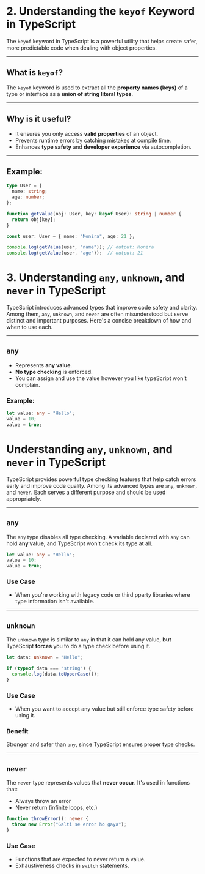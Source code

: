# 2. Understanding the `keyof` Keyword in TypeScript

The `keyof` keyword in TypeScript is a powerful utility that helps create safer, more predictable code when dealing with object properties.

---

##  What is `keyof`?

The `keyof` keyword is used to extract all the **property names (keys)** of a type or interface as a **union of string literal types**.

---

##  Why is it useful?

- It ensures you only access **valid properties** of an object.
- Prevents runtime errors by catching mistakes at compile time.
- Enhances **type safety** and **developer experience** via autocompletion.

---

##  Example:

```ts
type User = {
  name: string;
  age: number;
};

function getValue(obj: User, key: keyof User): string | number {
  return obj[key];
}

const user: User = { name: "Monira", age: 21 };

console.log(getValue(user, "name")); // output: Monira
console.log(getValue(user, "age"));  // output: 21

```





# 3. Understanding `any`, `unknown`, and `never` in TypeScript

TypeScript introduces advanced types that improve code safety and clarity. Among them, `any`, `unknown`, and `never` are often misunderstood but serve distinct and important purposes. Here's a concise breakdown of how and when to use each.

---

##  `any`

- Represents **any value**.
- **No type checking** is enforced.
- You can assign and use the value however you like typeScript won't complain.

### Example:

```ts
let value: any = "Hello";
value = 10;
value = true;


```
#  Understanding `any`, `unknown`, and `never` in TypeScript

TypeScript provides powerful type checking features that help catch errors early and improve code quality. Among its advanced types are `any`, `unknown`, and `never`. Each serves a different purpose and should be used appropriately.

---

##  `any`

The `any` type disables all type checking. A variable declared with `any` can hold **any value**, and TypeScript won't check its type at all.

```ts
let value: any = "Hello";
value = 10;
value = true;
````

###  Use Case

* When you're working with legacy code or third pparty libraries where type information isn't available.


---

##  `unknown`

The `unknown` type is similar to `any` in that it can hold any value, **but** TypeScript **forces** you to do a type check before using it.

```ts
let data: unknown = "Hello";

if (typeof data === "string") {
  console.log(data.toUpperCase()); 
}
```

### Use Case

* When you want to accept any value but still enforce type safety before using it.

###  Benefit

Stronger and safer than `any`, since TypeScript ensures proper type checks.

---

##  `never`

The `never` type represents values that **never occur**. It's used in functions that:

* Always throw an error
* Never return (infinite loops, etc.)

```ts
function throwError(): never {
  throw new Error("Galti se error ho gaya");
}
```

###  Use Case

* Functions that are expected to never return a value.
* Exhaustiveness checks in `switch` statements.



